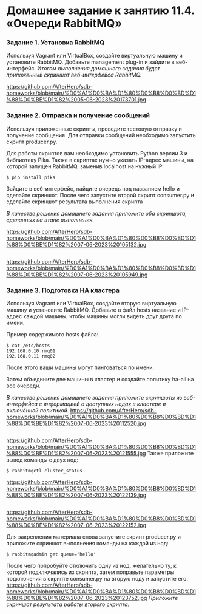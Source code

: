 # Домашнее задание к занятию 11.4. «Очереди RabbitMQ»
### Задание 1. Установка RabbitMQ

Используя Vagrant или VirtualBox, создайте виртуальную машину и установите RabbitMQ.
Добавьте management plug-in и зайдите в веб-интерфейс.
*Итогом выполнения домашнего задания будет приложенный скриншот веб-интерфейса RabbitMQ.*

https://github.com/AfterHero/sdb-homeworks/blob/main/%D0%A1%D0%BA%D1%80%D0%B8%D0%BD%D1%88%D0%BE%D1%82%2005-06-2023%20173701.jpg


### Задание 2. Отправка и получение сообщений

Используя приложенные скрипты, проведите тестовую отправку и получение сообщения.
Для отправки сообщений необходимо запустить скрипт producer.py.

Для работы скриптов вам необходимо установить Python версии 3 и библиотеку Pika.
Также в скриптах нужно указать IP-адрес машины, на которой запущен RabbitMQ, заменив localhost на нужный IP.

```shell script
$ pip install pika
```
Зайдите в веб-интерфейс, найдите очередь под названием hello и сделайте скриншот.
После чего запустите второй скрипт consumer.py и сделайте скриншот результата выполнения скрипта

*В качестве решения домашнего задания приложите оба скриншота, сделанных на этапе выполнения.*

https://github.com/AfterHero/sdb-homeworks/blob/main/%D0%A1%D0%BA%D1%80%D0%B8%D0%BD%D1%88%D0%BE%D1%82%2007-06-2023%20105132.jpg
```
```
https://github.com/AfterHero/sdb-homeworks/blob/main/%D0%A1%D0%BA%D1%80%D0%B8%D0%BD%D1%88%D0%BE%D1%82%2007-06-2023%20105949.jpg


### Задание 3. Подготовка HA кластера

Используя Vagrant или VirtualBox, создайте вторую виртуальную машину и установите RabbitMQ.
Добавьте в файл hosts название и IP-адрес каждой машины, чтобы машины могли видеть друг друга по имени.

Пример содержимого hosts файла:
```shell script
$ cat /etc/hosts
192.168.0.10 rmq01
192.168.0.11 rmq02
```
После этого ваши машины могут пинговаться по имени.

Затем объедините две машины в кластер и создайте политику ha-all на все очереди.

*В качестве решения домашнего задания приложите скриншоты из веб-интерфейса с информацией о доступных нодах в кластере и включённой политикой.*
https://github.com/AfterHero/sdb-homeworks/blob/main/%D0%A1%D0%BA%D1%80%D0%B8%D0%BD%D1%88%D0%BE%D1%82%2007-06-2023%20112520.jpg
```
```
https://github.com/AfterHero/sdb-homeworks/blob/main/%D0%A1%D0%BA%D1%80%D0%B8%D0%BD%D1%88%D0%BE%D1%82%2007-06-2023%20121555.jpg
Также приложите вывод команды с двух нод:

```shell script
$ rabbitmqctl cluster_status
```
https://github.com/AfterHero/sdb-homeworks/blob/main/%D0%A1%D0%BA%D1%80%D0%B8%D0%BD%D1%88%D0%BE%D1%82%2007-06-2023%20122139.jpg
```
```
https://github.com/AfterHero/sdb-homeworks/blob/main/%D0%A1%D0%BA%D1%80%D0%B8%D0%BD%D1%88%D0%BE%D1%82%2007-06-2023%20122152.jpg

Для закрепления материала снова запустите скрипт producer.py и приложите скриншот выполнения команды на каждой из нод:

```shell script
$ rabbitmqadmin get queue='hello'
```

После чего попробуйте отключить одну из нод, желательно ту, к которой подключались из скрипта, затем поправьте параметры подключения в скрипте consumer.py на вторую ноду и запустите его.
https://github.com/AfterHero/sdb-homeworks/blob/main/%D0%A1%D0%BA%D1%80%D0%B8%D0%BD%D1%88%D0%BE%D1%82%2007-06-2023%20123752.jpg
*Приложите скриншот результата работы второго скрипта.*
